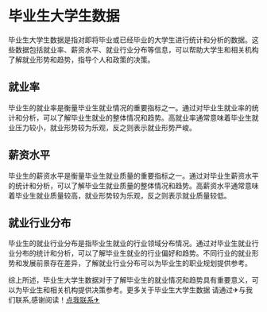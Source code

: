 # 毕业生大学生数据

毕业生大学生数据是指对即将毕业或已经毕业的大学生进行统计和分析的数据。这些数据包括就业率、薪资水平、就业行业分布等信息，可以帮助大学生和相关机构了解就业形势和趋势，指导个人和政策的决策。

## 就业率

毕业生的就业率是衡量毕业生就业情况的重要指标之一。通过对毕业生就业率的统计和分析，可以了解毕业生就业的整体情况和趋势。高就业率通常意味着毕业生就业压力较小，就业形势较为乐观，反之则表示就业形势严峻。

## 薪资水平

毕业生的薪资水平是衡量毕业生就业质量的重要指标之一。通过对毕业生薪资水平的统计和分析，可以了解毕业生就业质量的整体情况和趋势。高薪资水平通常意味着毕业生就业质量较高，就业形势较为乐观，反之则表示就业质量较低。

## 就业行业分布

毕业生的就业行业分布是指毕业生就业的行业领域分布情况。通过对毕业生就业行业分布的统计和分析，可以了解毕业生就业的行业偏好和趋势。不同行业的就业形势和发展前景存在差异，了解就业行业分布可以为毕业生的职业规划提供参考。

综上所述，毕业生大学生数据对于了解毕业生的就业情况和趋势具有重要意义，可以为毕业生和相关机构提供决策参考。更多关于毕业生大学生数据 请通过✈与我们联系,感谢阅读！[点我联系✈](https://www.G208.com)